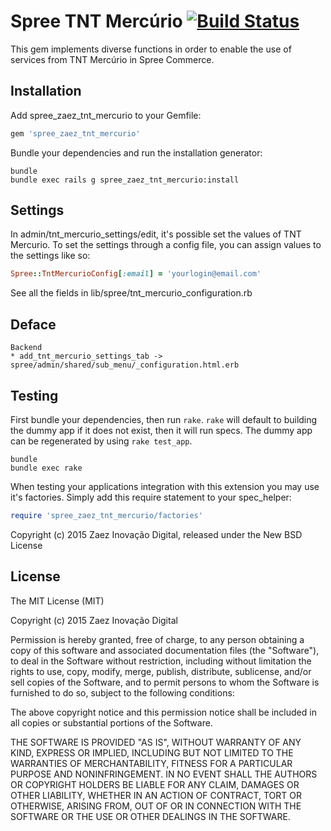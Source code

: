 Spree TNT Mercúrio [![Build Status](https://travis-ci.org/zaeznet/spree_zaez_tnt_mercurio.svg?branch=master)](https://travis-ci.org/zaeznet/spree_zaez_tnt_mercurio)
=============

This gem implements diverse functions in order to enable the use of services from TNT Mercúrio in Spree Commerce.

Installation
------------

Add spree_zaez_tnt_mercurio to your Gemfile:

```ruby
gem 'spree_zaez_tnt_mercurio'
```

Bundle your dependencies and run the installation generator:

```shell
bundle
bundle exec rails g spree_zaez_tnt_mercurio:install
```


Settings
------------

In admin/tnt_mercurio_settings/edit, it's possible set the values of TNT Mercurio.
To set the settings through a config file, you can assign values to the settings like so:

```ruby
Spree::TntMercurioConfig[:email] = 'yourlogin@email.com'
```

See all the fields in lib/spree/tnt_mercurio_configuration.rb


Deface
------------

```
Backend
* add_tnt_mercurio_settings_tab -> spree/admin/shared/sub_menu/_configuration.html.erb
```


Testing
-------

First bundle your dependencies, then run `rake`. `rake` will default to building the dummy app if it does not exist, then it will run specs. The dummy app can be regenerated by using `rake test_app`.

```shell
bundle
bundle exec rake
```

When testing your applications integration with this extension you may use it's factories.
Simply add this require statement to your spec_helper:

```ruby
require 'spree_zaez_tnt_mercurio/factories'
```

Copyright (c) 2015 Zaez Inovação Digital, released under the New BSD License


License
-------

The MIT License (MIT)

Copyright (c) 2015 Zaez Inovação Digital

Permission is hereby granted, free of charge, to any person obtaining a copy
of this software and associated documentation files (the "Software"), to deal
in the Software without restriction, including without limitation the rights
to use, copy, modify, merge, publish, distribute, sublicense, and/or sell
copies of the Software, and to permit persons to whom the Software is
furnished to do so, subject to the following conditions:

The above copyright notice and this permission notice shall be included in all
copies or substantial portions of the Software.

THE SOFTWARE IS PROVIDED "AS IS", WITHOUT WARRANTY OF ANY KIND, EXPRESS OR
IMPLIED, INCLUDING BUT NOT LIMITED TO THE WARRANTIES OF MERCHANTABILITY,
FITNESS FOR A PARTICULAR PURPOSE AND NONINFRINGEMENT. IN NO EVENT SHALL THE
AUTHORS OR COPYRIGHT HOLDERS BE LIABLE FOR ANY CLAIM, DAMAGES OR OTHER
LIABILITY, WHETHER IN AN ACTION OF CONTRACT, TORT OR OTHERWISE, ARISING FROM,
OUT OF OR IN CONNECTION WITH THE SOFTWARE OR THE USE OR OTHER DEALINGS IN THE
SOFTWARE.

